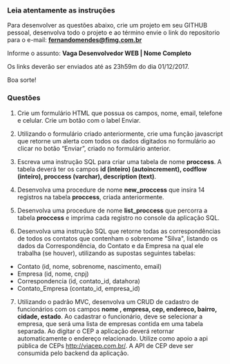### Leia atentamente as instruções ###

Para desenvolver as questões abaixo, crie um projeto em seu GITHUB pessoal, desenvolva todo o projeto e ao término envie o link do repositorio para o e-mail: **fernandomendes@fimg.com.br** 

Informe o assunto: **Vaga Desenvolvedor WEB | Nome Completo**

Os links deverão ser enviados até as 23h59m do dia 01/12/2017.

Boa sorte!

### Questões ###

1.	Crie um formulário HTML que possua os campos, nome, email, telefone e celular. Crie um botão com o label Enviar.

2.	Utilizando o formulário criado anteriormente, crie uma função javascript que retorne um alerta com todos os dados digitados no formulário ao clicar no botão “Enviar”, criado no formulário anterior.

3.	Escreva uma instrução SQL para criar uma tabela de nome **proccess**. A tabela deverá ter os campos **id (inteiro)  (autoincrement), codflow (inteiro), proccess (varchar),  description (text)**.

4.	Desenvolva uma procedure de nome **new_proccess** que insira 14 registros na tabela **proccess**, criada anteriormente. 

5.	Desenvolva uma procedure de nome **list_proccess** que percorra a tabela **proccess** e imprima cada registro no console da aplicação SQL. 

6.	Desenvolva uma instrução SQL que retorne todas as correspondências de todos os contatos que contenham o sobrenome "Silva", listando os dados da Correspondência, do Contato e da Empresa na qual ele trabalha (se houver), utilizando as supostas seguintes tabelas:

* Contato (id, nome, sobrenome, nascimento, email)
*	Empresa (id, nome, cnpj)
* Correspondencia (id, contato_id, datahora)
*	Contato_Empresa (contato_id, empresa_id)

7.	Utilizando o padrão MVC, desenvolva um CRUD de cadastro de funcionários com os campos **nome , empresa, cep, endereco, bairro, cidade, estado**. Ao cadastrar o funcionário, deve se selecionar a empresa, que será uma lista de empresas contida em uma tabela separada. Ao digitar o CEP a aplicação deverá retornar automaticamente o endereço relacionado. Utilize como apoio a api pública de CEPs http://viacep.com.br/. A API de CEP deve ser consumida pelo backend da aplicação.

